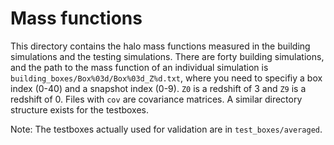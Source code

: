 # Mass functions
This directory contains the halo mass functions measured in the building simulations and the testing simulations. There are forty building simulations, and the path to the mass function of an individual simulation is ```building_boxes/Box%03d/Box%03d_Z%d.txt```, where you need to specifiy a box index (0-40) and a snapshot index (0-9). ```Z0``` is a redshift of 3 and ```Z9``` is a redshift of 0. Files with ```cov``` are covariance matrices. A similar directory structure exists for the testboxes.

Note: The testboxes actually used for validation are in ```test_boxes/averaged```.